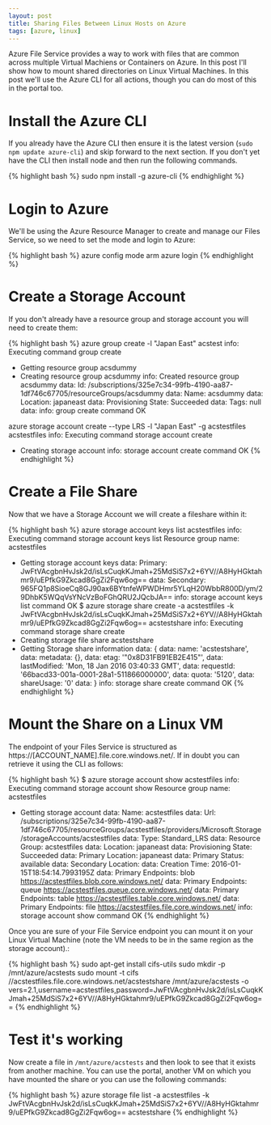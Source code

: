 ```yaml
---
layout: post
title: Sharing Files Between Linux Hosts on Azure
tags: [azure, linux]
---
```


Azure File Service provides a way to work with files that are common
across multiple Virtual Machiens or Containers on Azure. In this post
I'll show how to mount shared directories on Linux Virtual
Machines. In this post we'll use the Azure CLI for all actions, though
you can do most of this in the portal too. 

# Install the Azure CLI

If you already have the Azure CLI then ensure it is the latest version
(`sudo npm update azure-cli`) and skip forward to the next section. If
you don't yet have the CLI then install node and then run the
following commands.

{% highlight bash %}
sudo npm install -g azure-cli
{% endhighlight %}

# Login to Azure

We'll be using the Azure Resource Manager to create and manage our
Files Service, so we need to set the mode and login to Azure:

{% highlight bash %}
azure config mode arm
azure login
{% endhighlight %}

# Create a Storage Account

If you don't already have a resource group and storage account you
will need to create them:

{% highlight bash %}
azure group create -l "Japan East" acstest
info:    Executing command group create
+ Getting resource group acsdummy
+ Creating resource group acsdummy
info:    Created resource group acsdummy
data:    Id:                  /subscriptions/325e7c34-99fb-4190-aa87-1df746c67705/resourceGroups/acsdummy
data:    Name:                acsdummy
data:    Location:            japaneast
data:    Provisioning State:  Succeeded
data:    Tags: null
data:
info:    group create command OK

azure storage account create --type LRS -l "Japan East" -g acstestfiles acstestfiles
info:    Executing command storage account create
+ Creating storage account
info:    storage account create command OK
{% endhighlight %}

# Create a File Share

Now that we have a Storage Account we will create a fileshare within it:

{% highlight bash %}
azure storage account keys list acstestfiles
info:    Executing command storage account keys list
Resource group name: acstestfiles
+ Getting storage account keys
data:    Primary: JwFtVAcgbnHvJsk2d/isLsCuqkKJmah+25MdSiS7x2+6YV//A8HyHGktahmr9/uEPfkG9Zkcad8GgZi2Fqw6og==
data:    Secondary: 965FQ1p8SioeCq8GJ90ax6BYtnfeWPWDHmr5YLqH20WbbR800D/ym/29DhbK5WQqVsYNcVzBoFGhQRU2JQcbJA==
info:    storage account keys list command OK
$ azure storage share create -a acstestfiles -k JwFtVAcgbnHvJsk2d/isLsCuqkKJmah+25MdSiS7x2+6YV//A8HyHGktahmr9/uEPfkG9Zkcad8GgZi2Fqw6og== acstestshare
info:    Executing command storage share create
+ Creating storage file share acstestshare
+ Getting Storage share information
data:    {
data:        name: 'acstestshare',
data:        metadata: {},
data:        etag: '"0x8D31FB91EB2E415"',
data:        lastModified: 'Mon, 18 Jan 2016 03:40:33 GMT',
data:        requestId: '66bacd33-001a-0001-28a1-511866000000',
data:        quota: '5120',
data:        shareUsage: '0'
data:    }
info:    storage share create command OK
{% endhighlight %}

# Mount the Share on a Linux VM

The endpoint of your Files Service is structured as
https://[ACCOUNT_NAME].file.core.windows.net/. If in doubt you can
retrieve it using the CLI as follows:

{% highlight bash %}
$ azure storage account show acstestfiles
info:    Executing command storage account show
Resource group name: acstestfiles
+ Getting storage account
data:    Name: acstestfiles
data:    Url: /subscriptions/325e7c34-99fb-4190-aa87-1df746c67705/resourceGroups/acstestfiles/providers/Microsoft.Storage/storageAccounts/acstestfiles
data:    Type: Standard_LRS
data:    Resource Group: acstestfiles
data:    Location: japaneast
data:    Provisioning State: Succeeded
data:    Primary Location: japaneast
data:    Primary Status: available
data:    Secondary Location:
data:    Creation Time: 2016-01-15T18:54:14.7993195Z
data:    Primary Endpoints: blob https://acstestfiles.blob.core.windows.net/
data:    Primary Endpoints: queue https://acstestfiles.queue.core.windows.net/
data:    Primary Endpoints: table https://acstestfiles.table.core.windows.net/
data:    Primary Endpoints: file https://acstestfiles.file.core.windows.net/
info:    storage account show command OK
{% endhighlight %}

Once you are sure of your File Service endpoint you can mount it on
your Linux Virtual Machine (note the VM needs to be in the same region
as the storage account).:

{% highlight bash %}
sudo apt-get install cifs-utils
sudo mkdir -p /mnt/azure/acstests
sudo mount -t cifs //acstestfiles.file.core.windows.net/acstestshare /mnt/azure/acstests -o vers=2.1,username=acstestfiles,password=JwFtVAcgbnHvJsk2d/isLsCuqkKJmah+25MdSiS7x2+6YV//A8HyHGktahmr9/uEPfkG9Zkcad8GgZi2Fqw6og==
{% endhighlight %}

# Test it's working

Now create a file in `/mnt/azure/acstests` and then look to see that it exists from another machine. You can use the portal, another VM on which you have mounted the share or you can use the following commands:

{% highlight bash %}
azure storage file list -a acstestfiles -k JwFtVAcgbnHvJsk2d/isLsCuqkKJmah+25MdSiS7x2+6YV//A8HyHGktahmr9/uEPfkG9Zkcad8GgZi2Fqw6og== acstestshare
{% endhighlight %}

